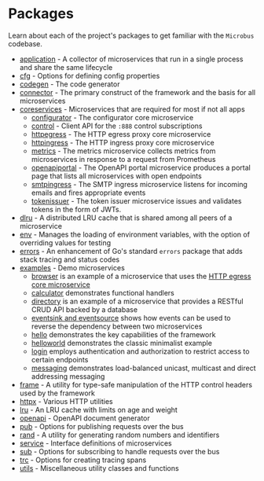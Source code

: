 # Packages

Learn about each of the project's packages to get familiar with the `Microbus` codebase.

* [application](../structure/application.md) - A collector of microservices that run in a single process and share the same lifecycle
* [cfg](../structure/cfg.md) - Options for defining config properties
* [codegen](../structure/codegen.md) - The code generator
* [connector](../structure/connector.md) - The primary construct of the framework and the basis for all microservices
* [coreservices](../structure/coreservices.md) - Microservices that are required for most if not all apps
    * [configurator](../structure/coreservices-configurator.md) - The configurator core microservice
    * [control](../structure/coreservices-control.md) - Client API for the `:888` control subscriptions
    * [httpegress](../structure/coreservices-httpegress.md) - The HTTP egress proxy core microservice
    * [httpingress](../structure/coreservices-httpingress.md) - The HTTP ingress proxy core microservice
    * [metrics](../structure/coreservices-metrics.md) - The metrics microservice collects metrics from microservices in response to a request from Prometheus
    * [openapiportal](../structure/coreservices-openapiportal.md) - The OpenAPI portal microservice produces a portal page that lists all microservices with open endpoints
    * [smtpingress](../structure/coreservices-smtpingress.md) - The SMTP ingress microservice listens for incoming emails and fires appropriate events
    * [tokenissuer](../structure/coreservices-tokenissuer.md) - The token issuer microservice issues and validates tokens in the form of JWTs.
* [dlru](../structure/dlru.md) - A distributed LRU cache that is shared among all peers of a microservice
* [env](../structure/env.md) - Manages the loading of environment variables, with the option of overriding values for testing
* [errors](../structure/errors.md) - An enhancement of Go's standard `errors` package that adds stack tracing and status codes
* [examples](../structure/examples.md) - Demo microservices
    * [browser](../structure/examples-browser.md) is an example of a microservice that uses the [HTTP egress core microservice](../structure/coreservices-httpegress.md)
    * [calculator](../structure/examples-calculator.md) demonstrates functional handlers
    * [directory](../structure/examples-directory.md) is an example of a microservice that provides a RESTful CRUD API backed by a database
    * [eventsink and eventsource](../structure/examples-events.md) shows how events can be used to reverse the dependency between two microservices
    * [hello](../structure/examples-hello.md) demonstrates the key capabilities of the framework
    * [helloworld](../structure/examples-helloworld.md) demonstrates the classic minimalist example
    * [login](../structure/examples-login.md) employs authentication and authorization to restrict access to certain endpoints
    * [messaging](../structure/examples-messaging.md) demonstrates load-balanced unicast, multicast and direct addressing messaging
* [frame](../structure/frame.md) - A utility for type-safe manipulation of the HTTP control headers used by the framework
* [httpx](../structure/httpx.md) - Various HTTP utilities
* [lru](../structure/lru.md) - An LRU cache with limits on age and weight
* [openapi](../structure/openapi.md) - OpenAPI document generator
* [pub](../structure/pub.md) - Options for publishing requests over the bus
* [rand](../structure/rand.md) - A utility for generating random numbers and identifiers
* [service](../structure/service.md) - Interface definitions of microservices
* [sub](../structure/sub.md) - Options for subscribing to handle requests over the bus
* [trc](../structure/trc.md) - Options for creating tracing spans
* [utils](../structure/utils.md) - Miscellaneous utility classes and functions

